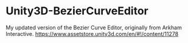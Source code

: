 # Unity3D-BezierCurveEditor
My updated version of the Bezier Curve Editor, originally from Arkham Interactive.
https://www.assetstore.unity3d.com/en/#!/content/11278

